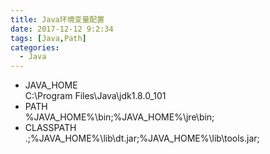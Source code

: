 ```yaml
---
title: Java环境变量配置
date: 2017-12-12 9:2:34
tags: [Java,Path]
categories:
  - Java
---
```

* JAVA_HOME  
C:\Program Files\Java\jdk1.8.0\_101
* PATH  
%JAVA_HOME%\bin;%JAVA_HOME%\jre\bin;
* CLASSPATH  
.;%JAVA_HOME%\lib\dt.jar;%JAVA_HOME%\lib\tools.jar;
  